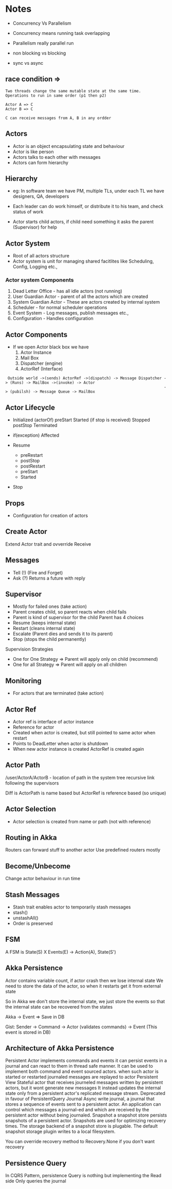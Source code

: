 # Notes

- Concurrency Vs Parallelism
- Concurrency means running task overlapping
- Parallelism really parallel run

- non blocking vs blocking

- sync vs async

## race condition =>
	Two threads change the same mutable state at the same time.
	Operations to run in same order (p1 then p2)

	Actor A => C
	Actor B => C

	C can receive messages from A, B in any ordder


## Actors
- Actor is an object encapsulating state and behaviour
- Actor is like person
- Actors talks to each other with messages
- Actors can form hierarchy

## Hierarchy
- eg: In software team we have PM, multiple TLs, under each TL we have designers,
QA, developers
- Each leader can do work himself, or distribute it to his team, and check status of work

- Actor starts child actors, if  child need something it asks the parent (Supervisor) for help

## Actor System
- Root of all actors structure
- Actor system is unit for managing shared facitlites like Scheduling, Config, Logging etc.,

### Actor system Components

1. Dead Letter Office - has all idle actors (not running)
2. User Guardian Actor - parent of all the actors which are created
3. System Guardian Actor - These are actors created by internal system
4. Scheduler - for normal scheduler operations
5. Event System - Log messages, publish messages etc.,
6. Configuration - Handles configuration

## Actor Components
- If we open Actor black box we have
  1. Actor Instance
  2. Mail Box
  3. Dispatcher (engine)
  4. ActorRef (Interface)

```
 Outside world ->(sends) ActorRef ->(dispatch) -> Message Dispatcher -> (Runs) -> MailBox ->(invoke) -> Actor
                                                                     -> (pubilsh) -> Message Queue -> MailBox
```

## Actor Lifecycle
- Initialized (actorOf)
preStart
Started
(if stop is received) Stopped
postStop
Terminated

- if(exception) Affected
- Resume
  - preRestart
  - postStop
  - postRestart
  - preStart
  - Started
- Stop

## Props
- Configuration for creation of actors

## Create Actor
Extend Actor trait and ovverride Receive


## Messages
- Tell (!) (Fire and Forget)
- Ask (?) Returns a future with reply

## Supervisor
- Mostly for failed ones (take action)
- Parent creates child, so parent reacts when child fails
- Parent is kind of supervisor for the child
Parent has 4 choices
- Resume (keeps internal state)
- Restart (cleans internal state)
- Escalate (Parent dies and sends it to its parent)
- Stop (stops the child permanently)

Supervision Strategies
- One for One Strategy => Parent will apply only on child (recommend)
- One for all Strategy => Parent will apply on all children

## Monitoring
- For actors that are terminated (take action)

## Actor Ref
- Actor ref is interface of actor instance
- Reference for actor
- Created when actor is created, but still pointed to same actor when restart
- Points to DeadLetter when actor is shutdown
- When new actor instance is created ActorRef is created again

## Actor Path
/user/ActorA/ActorB - location of path in the system tree
recursive link following the supervisors

Diff is ActorPath is name based but ActorRef is reference based (so unique)

## Actor Selection
- Actor selection is created from name or path (not with reference)

## Routing in Akka
Routers can forward stuff to another actor
Use predefined routers mostly

## Become/Unbecome
Change actor behaviour in run time

## Stash Messages
- Stash trait enables actor to temporarily stash messages
- stash()
- unstashAll()
- Order is preserved

## FSM
A FSM is State(S) X Events(E) -> Action(A), State(S')

## Akka Persistence
Actor contains variable count, if actor crash then we lose internal state
We need to store the data of the actor, so when it restarts get it from external state

So in Akka we don't store the internal state, we just store the events so that the internal state can be recovered from the states

Akka -> Event => Save in DB

Gist:
Sender -> Command -> Actor (validates commands) -> Event (This event is stored in DB)

## Architecture of Akka Persistence
Persistent Actor
  implements commands and events
 it can persist events in a journal and can react to them in thread safe manner. It can be used to implement both command and event sourced actors.
 when such actor is started or restarted journaled messages are replayed to actor
Persistent View
  Stateful actor that receives journeled messages written by persistent actors, but it wont generate new messages
  It instead updates the internal state only from a persistent actor's replicated message stream.
  Deprecated in favour of PersistentQuery
Journal
  Async write journal, a journal that stores a sequence of events sent to a persistent actor.
  An application can control which messages a journal-ed and which are received by the persistent actor without being journaled.
Snapshot
   a snapshot store persists snapshots of a persistent actor. Snapshots are used for optimizing recovery times.
   The storage backend of a snapshot store is plugable. The default snapshot storage plugin writes to a local filesystem.

You can override recovery method to Recovery.None if you don't want recovery

## Persistence Query
In CQRS Pattern, persistence Query is nothing but implementing the Read side
Only queries the journal
